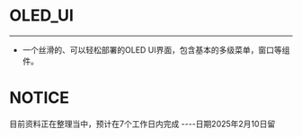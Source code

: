 # OLED_UI
---
* 一个丝滑的、可以轻松部署的OLED UI界面，包含基本的多级菜单，窗口等组件。
# NOTICE
目前资料正在整理当中，预计在7个工作日内完成 ----日期2025年2月10日留
